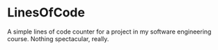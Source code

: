 LinesOfCode
===========

A simple lines of code counter for a project in my software engineering course.
Nothing spectacular, really.

